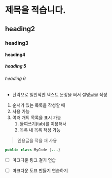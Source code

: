 # 제목을 적습니다.
## heading2
### heading3
#### heading4
##### heading 5
###### heading 6
- 단락으로 일반적인 텍스트 문장을 써서 설명글을 작성

1. 순서가 있는 목록을 작성할 때
2. 사용 가능
3. 여러 개의 목록을 표시 가능
	1. 들여쓰기(tab)를 이용해서
	2. 목록 내 목록 작성 가능

> 인용글을 적을 때 사용

```java
public class MyCode {...}
```

- [ ] 마크다운 링크 걸기 연습

- [ ] 마크다운 도표 만들기 연습하기